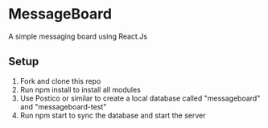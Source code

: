 # MessageBoard

A simple messaging board using React.Js

## Setup

1. Fork and clone this repo
2. Run npm install to install all modules
3. Use Postico or similar to create a local database called "messageboard" and "messageboard-test"
4. Run npm start to sync the database and start the server